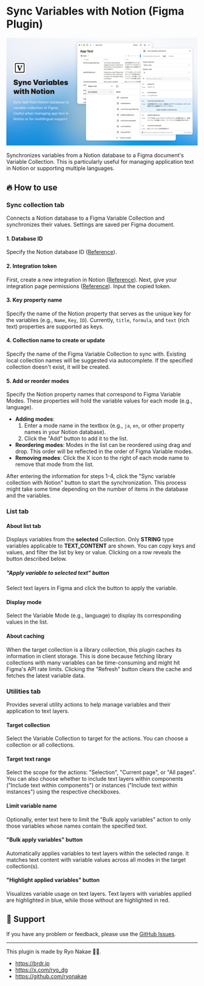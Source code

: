 # Sync Variables with Notion (Figma Plugin)

![](./cover.png)

Synchronizes variables from a Notion database to a Figma document's Variable Collection.
This is particularly useful for managing application text in Notion or supporting multiple languages.

## 🔥 How to use

### Sync collection tab
Connects a Notion database to a Figma Variable Collection and synchronizes their values. Settings are saved per Figma document.

#### 1. Database ID
Specify the Notion database ID ([Reference](https://developers.notion.com/reference/retrieve-a-database)).

#### 2. Integration token
First, create a new integration in Notion ([Reference](https://developers.notion.com/docs/create-a-notion-integration#create-your-integration-in-notion)).
Next, give your integration page permissions ([Reference](https://developers.notion.com/docs/create-a-notion-integration#give-your-integration-page-permissions)).
Input the copied token.

#### 3. Key property name
Specify the name of the Notion property that serves as the unique key for the variables (e.g., `Name`, `Key`, `ID`).
Currently, `title`, `formula`, and `text` (rich text) properties are supported as keys.

#### 4. Collection name to create or update
Specify the name of the Figma Variable Collection to sync with. Existing local collection names will be suggested via autocomplete. If the specified collection doesn't exist, it will be created.

#### 5. Add or reorder modes
Specify the Notion property names that correspond to Figma Variable Modes. These properties will hold the variable values for each mode (e.g., language).

- **Adding modes**:
  1. Enter a mode name in the textbox (e.g., `ja`, `en`, or other property names in your Notion database).
  2. Click the "Add" button to add it to the list.
- **Reordering modes**: Modes in the list can be reordered using drag and drop. This order will be reflected in the order of Figma Variable modes.
- **Removing modes**: Click the X icon to the right of each mode name to remove that mode from the list.

After entering the information for steps 1-4, click the "Sync variable collection with Notion" button to start the synchronization. This process might take some time depending on the number of items in the database and the variables.

### List tab
#### About list tab
Displays variables from the **selected** Collection. Only **STRING** type variables applicable to **TEXT_CONTENT** are shown. You can copy keys and values, and filter the list by key or value.
Clicking on a row reveals the button described below.

##### "Apply variable to selected text" button
Select text layers in Figma and click the button to apply the variable.

#### Display mode
Select the Variable Mode (e.g., language) to display its corresponding values in the list.

#### About caching
When the target collection is a library collection, this plugin caches its information in client storage.
This is done because fetching library collections with many variables can be time-consuming and might hit Figma's API rate limits.
Clicking the "Refresh" button clears the cache and fetches the latest variable data.

### Utilities tab
Provides several utility actions to help manage variables and their application to text layers.

#### Target collection
Select the Variable Collection to target for the actions. You can choose a collection or all collections.

#### Target text range
Select the scope for the actions: "Selection", "Current page", or "All pages".
You can also choose whether to include text layers within components ("Include text within components") or instances ("Include text within instances") using the respective checkboxes.

#### Limit variable name
Optionally, enter text here to limit the "Bulk apply variables" action to only those variables whose names contain the specified text.

#### "Bulk apply variables" button
Automatically applies variables to text layers within the selected range. It matches text content with variable values across all modes in the target collection(s).

#### "Highlight applied variables" button
Visualizes variable usage on text layers. Text layers with variables applied are highlighted in blue, while those without are highlighted in red.

## 📮 Support

If you have any problem or feedback, please use the [GitHub Issues](https://github.com/ryonakae/figma-plugin-sync-variables-with-notion/issues).

---

This plugin is made by Ryo Nakae 🙎‍♂️.

- https://brdr.jp
- https://x.com/ryo_dg
- https://github.com/ryonakae